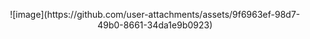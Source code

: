 <p align="center">
![image](https://github.com/user-attachments/assets/9f6963ef-98d7-49b0-8661-34da1e9b0923)
</p>
